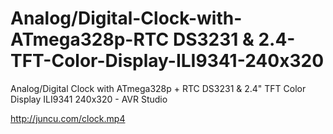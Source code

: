 # Analog/Digital-Clock-with-ATmega328p-RTC DS3231 & 2.4-TFT-Color-Display-ILI9341-240x320
Analog/Digital Clock with ATmega328p + RTC DS3231 & 2.4" TFT Color Display ILI9341 240x320 - AVR Studio

http://juncu.com/clock.mp4
